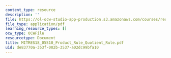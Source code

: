 ```yaml
---
content_type: resource
description: ''
file: https://ol-ocw-studio-app-production.s3.amazonaws.com/courses/res-18-005-highlights-of-calculus-spring-2010/de83770a353f002b3537a02dc99bfa10_MITRES18_05S10_Product_Rule_Quotient_Rule.pdf
file_type: application/pdf
learning_resource_types: []
ocw_type: OCWFile
resourcetype: Document
title: MITRES18_05S10_Product_Rule_Quotient_Rule.pdf
uid: de83770a-353f-002b-3537-a02dc99bfa10
---
```

